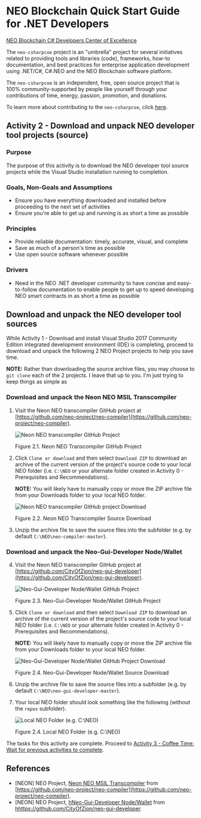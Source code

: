 # NEO Blockchain Quick Start Guide for .NET Developers

[NEO Blockchain C# Developers Center of Excellence](https://github.com/mwherman2000/neo-csharpcoe/blob/master/README.md)

The `neo-csharpcoe` project is an "umbrella" project for several initiatives related to providing tools and libraries (code), frameworks, how-to documentation, and best practices for enterprise application development using .NET/C#, C#.NEO and the NEO Blockchain software platform.

The `neo-csharpcoe` is an independent, free, open source project that is 100% community-supported by people like yourself through your contributions of time, energy, passion, promotion, and donations.  

To learn more about contributing to the `neo-csharpcoe`, click [here](https://github.com/mwherman2000/neo-csharpcoe/blob/master/CONTRIBUTE.md).

## Activity 2 - Download and unpack NEO developer tool projects (source)

### Purpose

The purpose of this activity is to download the NEO developer tool source projects while the Visual Studio installation running to completion.

### Goals, Non-Goals and Assumptions

* Ensure you have everything downloaded and installed before proceeding to the next set of activities
* Ensure you're able to get up and running is as short a time as possible

### Principles

* Provide reliable documentation: timely, accurate, visual, and complete
* Save as much of a person's time as possible
* Use open source software whenever possible

### Drivers

* Need in the NEO .NET developer community to have concise and easy-to-follow documentation to enable people to get up to speed developing NEO smart contracts in as short a time as possible

## Download and unpack the NEO developer tool sources

While Activity 1 - Download and install Visual Studio 2017 Community Edition integrated development environment (IDE) is completing, proceed to download and unpack the following 2 NEO Project projects to help you save time.

**NOTE:** Rather than downloading the source archive files, you may choose to `git clone` each of the 2 projects.  I leave that up to you. I'm just trying to keep things as simple as 

### Download and unpack the Neon NEO MSIL Transcompiler

1. Visit the Neon NEO transcompiler GitHub project at [https://github.com/neo-project/neo-compiler](https://github.com/neo-project/neo-compiler).

   ![Neon NEO transcompiler GitHub Project](./images/02-downloadneodevtoolsrc/NeonCompiler1Install.png)

   Figure 2.1. Neon NEO Transcompiler GitHub Project

2. Click `Clone or download` and then select `Download ZIP` to download an archive of the current version of the project's source code to your local NEO folder (i.e. `C:\NEO` or your alternate folder created in Activity 0 - Prerequisites and Recommendations). 

    **NOTE:** You will likely have to manually copy or move the ZIP archive file from your Downloads folder to your local NEO folder.

   ![Neon NEO transcompiler GitHub project Download](./images/02-downloadneodevtoolsrc/NeonCompiler2Install.png)

   Figure 2.2. Neon NEO Transcompiler Source Download

3. Unzip the archive file to save the source files into the subfolder (e.g. by default `C:\NEO\neo-compiler-master`).

### Download and unpack the Neo-Gui-Developer Node/Wallet

4. Visit the Neon NEO transcompiler GitHub project at [https://github.com/CityOfZion/neo-gui-developer](https://github.com/CityOfZion/neo-gui-developer).

   ![Neo-Gui-Developer Node/Wallet GitHub Project](./images/02-downloadneodevtoolsrc/NeoGuiDev1Install.png)

   Figure 2.3. Neo-Gui-Developer Node/Wallet GitHub Project

5. Click `Clone or download` and then select `Download ZIP` to download an archive of the current version of the project's source code to your local NEO folder (i.e. `C:\NEO` or your alternate folder created in Activity 0 - Prerequisites and Recommendations).

    **NOTE:** You will likely have to manually copy or move the ZIP archive file from your Downloads folder to your local NEO folder.

   ![Neo-Gui-Developer Node/Wallet GitHub Project Download](./images/02-downloadneodevtoolsrc/NeoGuiDev2Install.png)

   Figure 2.4. Neo-Gui-Developer Node/Wallet Source Download

4. Unzip the archive file to save the source files into a subfolder (e.g. by default `C:\NEO\neo-gui-developer-master`).

5. Your local NEO folder should look something like the following (without the `repos` subfolder).

   ![Local NEO Folder (e.g. C:\NEO)](./images/02-downloadneodevtoolsrc/NeoProjectsDownloaded.png)

   Figure 2.4. Local NEO Folder (e.g. C:\NEO)

The tasks for this activity are complete. Proceed to [Activity 3 - Coffee Time: Wait for previous activities to complete](./03-coffeetime-waitforprevactivities.md).

## References

* [NEON] NEO Project, [Neon NEO MSIL Transcompiler](https://github.com/neo-project/neo-compiler) from [https://github.com/neo-project/neo-compiler](https://github.com/neo-project/neo-compiler).
* [NEON] NEO Project, [hNeo-Gui-Developer Node/Wallet](https://github.com/CityOfZion/neo-gui-developer) from [hhttps://github.com/CityOfZion/neo-gui-developer](https://github.com/CityOfZion/neo-gui-developer).
